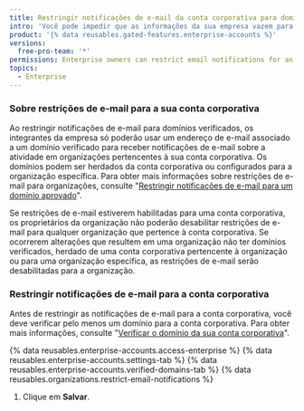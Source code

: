 ```yaml
---
title: Restringir notificações de e-mail da conta corporativa para domínios aprovados
intro: 'Você pode impedir que as informações da sua empresa vazem para contas pessoais, restringindo notificações de e-mail sobre a atividade em organizações pertencentes à sua conta corporativa para domínios verificados.'
product: '{% data reusables.gated-features.enterprise-accounts %}'
versions:
  free-pro-team: '*'
permissions: Enterprise owners can restrict email notifications for an enterprise account.
topics:
  - Enterprise
---
```


### Sobre restrições de e-mail para a sua conta corporativa

Ao restringir notificações de e-mail para domínios verificados, os integrantes da empresa só poderão usar um endereço de e-mail associado a um domínio verificado para receber notificações de e-mail sobre a atividade em organizações pertencentes à sua conta corporativa. Os domínios podem ser herdados da conta corporativa ou configurados para a organização específica. Para obter mais informações sobre restrições de e-mail para organizações, consulte "[Restringir notificações de e-mail para um domínio aprovado](/organizations/keeping-your-organization-secure/restricting-email-notifications-to-an-approved-domain)".

Se restrições de e-mail estiverem habilitadas para uma conta corporativa, os proprietários da organização não poderão desabilitar restrições de e-mail para qualquer organização que pertence à conta corporativa. Se ocorrerem alterações que resultem em uma organização não ter domínios verificados, herdado de uma conta corporativa pertencente à organização ou para uma organização específica, as restrições de e-mail serão desabilitadas para a organização.

### Restringir notificações de e-mail para a conta corporativa

Antes de restringir as notificações de e-mail para a conta corporativa, você deve verificar pelo menos um domínio para a conta corporativa. Para obter mais informações, consulte "[Verificar o domínio da sua conta corporativa](/github/setting-up-and-managing-your-enterprise/verifying-your-enterprise-accounts-domain)".

{% data reusables.enterprise-accounts.access-enterprise %}
{% data reusables.enterprise-accounts.settings-tab %}
{% data reusables.enterprise-accounts.verified-domains-tab %}
{% data reusables.organizations.restrict-email-notifications %}
1. Clique em **Salvar**.

